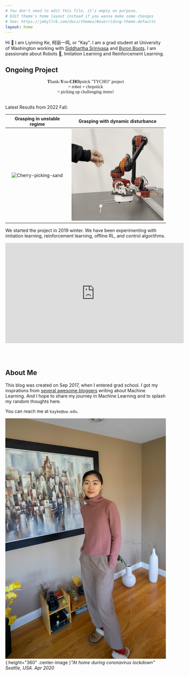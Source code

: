 ```yaml
---
# You don't need to edit this file, it's empty on purpose.
# Edit theme's home layout instead if you wanna make some changes
# See: https://jekyllrb.com/docs/themes/#overriding-theme-defaults
layout: home
---
```

Hi :wave: I am Liyiming Ke, 柯丽一鸣, or "Kay". I am a grad student at University of Washington working with [Siddhartha Srinivasa](https://goodrobot.ai/) and [Byron Boots](https://homes.cs.washington.edu/~bboots/). I am passionate about Robots :robot:, Imitation Learning and Reinforcement Learning.


## Ongoing Project

<center style="font-family: georgia"><b>T</b>hank-<b>Y</b>ou-<b>CHO</b>pstick "TYCHO" project
    <br> <span></span> = robot + chopstick
    <br> <span></span> = picking up challenging items!
</center>
<br>

Latest Results from 2022 Fall:

Grasping in unstable regime             |  Grasping with dynamic disturbance
:-------------------------:|:-------------------------:
![Cherry-picking-sand](/assets/img/20221001-cherry-picking-sand.gif) | ![Cherry-picking-disturb](/assets/img/20221001-cherry-picking-disturb.gif)


We started the project in 2019 winter. We have been experimenting with imitation learning, reinforcement learning, offline RL, and control algorithms.

<div class="embed-container">
<iframe width="560" height="315" src="https://www.youtube.com/embed/32Q2xVl5j_I" frameborder="0" allow="accelerometer; autoplay; clipboard-write; encrypted-media; gyroscope; picture-in-picture" allowfullscreen></iframe>
</div>

<br><br>

## About Me

This blog was created on Sep 2017, when I entered grad school. I got my insprations from [several awesome bloggers]({{site.url}}links/) writing about Machine Learning. And I hope to share my journey in Machine Learning and to splash my random thoughts here.

You can reach me at ```kayke@uw.edu```.

![Kay in Seattle, Washington. Apr 2020.](/assets/img/20190405-k.jpg){:height="360" .center-image }*"At home during coronavirus lockdown" Seattle, USA. Apr 2020*


<!-- Google tag (gtag.js) -->
<script async src="https://www.googletagmanager.com/gtag/js?id=G-WRYQ3GG5Y8"></script>
<script>
  window.dataLayer = window.dataLayer || [];
  function gtag(){dataLayer.push(arguments);}
  gtag('js', new Date());

  gtag('config', 'G-WRYQ3GG5Y8');
</script>

